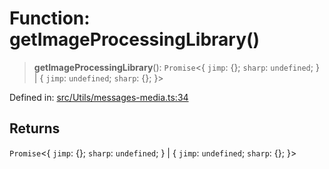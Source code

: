 # Function: getImageProcessingLibrary()

> **getImageProcessingLibrary**(): `Promise`\<\{ `jimp`: \{\}; `sharp`: `undefined`; \} \| \{ `jimp`: `undefined`; `sharp`: \{\}; \}\>

Defined in: [src/Utils/messages-media.ts:34](https://github.com/Fokusdotid/bail/blob/3bd64a6fd6e8fc52d3ec9ba842534bed26103555/src/Utils/messages-media.ts#L34)

## Returns

`Promise`\<\{ `jimp`: \{\}; `sharp`: `undefined`; \} \| \{ `jimp`: `undefined`; `sharp`: \{\}; \}\>

